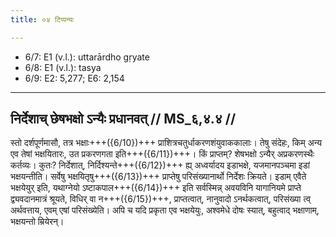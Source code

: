 ```yaml
---
title: ०४ टिप्पन्यः

---
```

- 6/7: E1 (v.l.): uttarārdho gṛyate
- 6/8: E1 (v.l.): tasya
- 6/9: E2: 5,277; E6: 2,154

____________________________________________


## निर्देशाच् छेषभक्षो ऽन्यैः प्रधानवत् // MS_६,४.४ //

स्तो दर्शपूर्णमासौ, तत्र भक्षाः+++({6/10})+++ प्राशित्रचतुर्धाकरणशंयुवाककालाः। तेषु संदेहः, किम् अन्य एव तेषां भक्षयितारः, उत प्रकरणगता इति+++({6/11})+++। किं प्राप्तम्? शेषभक्षो ऽन्यैर् अप्रकरणस्थैः कर्तव्यः। कुतः? निर्देशात्, निर्दिश्यन्ते+++({6/12})+++ ह्य् अध्वर्यादय इडाभक्षे, यजमानपञ्चमा इडां भक्षयन्तीति। सर्वेषु भक्षयितृषु+++({6/13})+++ प्राप्तेषु परिसंख्यानार्थो निर्देशः क्रियते। इडाम् एवैते भक्षयेयुर् इति, यथाग्नेयो ऽष्टाकपाल+++({6/14})+++ इति सर्वस्मिन्न् अवयविनि यागानियमे प्राप्ते द्व्यवदानमात्रं श्रूयते, विधिर् वा न+++({6/15})+++, प्राप्तत्वात्, नानुवादो ऽनर्थकत्वात्, परिसंख्या त्व् अर्थवत्ताय, एवम् एषां परिसंख्येति। अपि च यदि प्रकृता एव भक्षयेयुः, अश्वमेधे दोषः स्यात्, बहुत्वाद् भक्षाणाम्, भक्षयन्तो म्रियेरन्।
